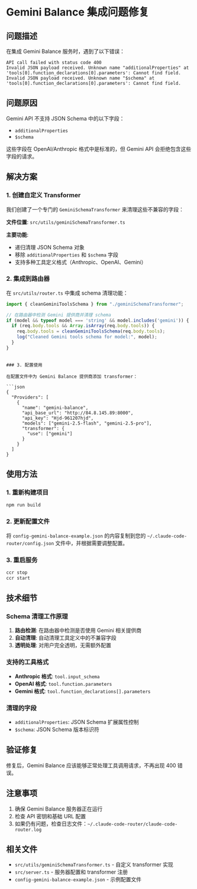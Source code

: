 # Gemini Balance 集成问题修复

## 问题描述

在集成 Gemini Balance 服务时，遇到了以下错误：

```
API call failed with status code 400
Invalid JSON payload received. Unknown name "additionalProperties" at 'tools[0].function_declarations[0].parameters': Cannot find field.
Invalid JSON payload received. Unknown name "$schema" at 'tools[0].function_declarations[0].parameters': Cannot find field.
```

## 问题原因

Gemini API 不支持 JSON Schema 中的以下字段：
- `additionalProperties`
- `$schema`

这些字段在 OpenAI/Anthropic 格式中是标准的，但 Gemini API 会拒绝包含这些字段的请求。

## 解决方案

### 1. 创建自定义 Transformer

我们创建了一个专门的 `GeminiSchemaTransformer` 来清理这些不兼容的字段：

**文件位置**: `src/utils/geminiSchemaTransformer.ts`

**主要功能**:
- 递归清理 JSON Schema 对象
- 移除 `additionalProperties` 和 `$schema` 字段
- 支持多种工具定义格式（Anthropic、OpenAI、Gemini）

### 2. 集成到路由器

在 `src/utils/router.ts` 中集成 schema 清理功能：

```typescript
import { cleanGeminiToolsSchema } from "./geminiSchemaTransformer";

// 在路由器中检测 Gemini 提供商并清理 schema
if (model && typeof model === 'string' && model.includes('gemini')) {
  if (req.body.tools && Array.isArray(req.body.tools)) {
    req.body.tools = cleanGeminiToolsSchema(req.body.tools);
    log("Cleaned Gemini tools schema for model:", model);
  }
}
```
```

### 3. 配置使用

在配置文件中为 Gemini Balance 提供商添加 transformer：

```json
{
  "Providers": [
    {
      "name": "gemini-balance",
      "api_base_url": "http://84.8.145.89:8000",
      "api_key": "Hjd-961207hjd",
      "models": ["gemini-2.5-flash", "gemini-2.5-pro"],
      "transformer": {
        "use": ["gemini"]
      }
    }
  ]
}
```

## 使用方法

### 1. 重新构建项目

```bash
npm run build
```

### 2. 更新配置文件

将 `config-gemini-balance-example.json` 的内容复制到您的 `~/.claude-code-router/config.json` 文件中，并根据需要调整配置。

### 3. 重启服务

```bash
ccr stop
ccr start
```

## 技术细节

### Schema 清理工作原理

1. **路由检测**: 在路由器中检测是否使用 Gemini 相关提供商
2. **自动清理**: 自动清理工具定义中的不兼容字段
3. **透明处理**: 对用户完全透明，无需额外配置

### 支持的工具格式

- **Anthropic 格式**: `tool.input_schema`
- **OpenAI 格式**: `tool.function.parameters`
- **Gemini 格式**: `tool.function_declarations[].parameters`

### 清理的字段

- `additionalProperties`: JSON Schema 扩展属性控制
- `$schema`: JSON Schema 版本标识符

## 验证修复

修复后，Gemini Balance 应该能够正常处理工具调用请求，不再出现 400 错误。

## 注意事项

1. 确保 Gemini Balance 服务器正在运行
2. 检查 API 密钥和基础 URL 配置
3. 如果仍有问题，检查日志文件：`~/.claude-code-router/claude-code-router.log`

## 相关文件

- `src/utils/geminiSchemaTransformer.ts` - 自定义 transformer 实现
- `src/server.ts` - 服务器配置和 transformer 注册
- `config-gemini-balance-example.json` - 示例配置文件
